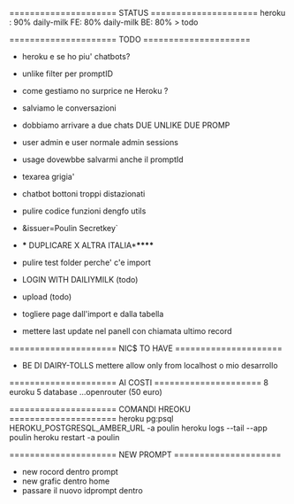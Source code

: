 ===================== STATUS =====================
heroku : 90%
daily-milk FE: 80%
daily-milk BE: 80% > todo

===================== TODO =====================

- heroku e se ho piu' chatbots?
- unlike filter per promptID
- come gestiamo no surprice ne Heroku ?
- salviamo le conversazioni
- dobbiamo arrivare a due chats DUE UNLIKE DUE PROMP
- user admin e user normale admin sessions
- usage dovewbbe salvarmi anche il promptId
- texarea grigia'
- chatbot bottoni troppi distazionati
- pulire codice funzioni dengfo utils
- &issuer=Poulin Secretkey`

- **\*** DUPLICARE X ALTRA ITALIA\***\*\*\*\***
- pulire test folder perche' c'e import
- LOGIN WITH DAILIYMILK (todo)
- upload (todo)
- togliere page dall'import e dalla tabella
- mettere last update nel panell con chiamata ultimo record

===================== NIC$ TO HAVE =====================

- BE DI DAIRY-TOLLS mettere allow only from localhost o mio desarrollo

===================== AI COSTI =====================
8 euroku
5 database
...openrouter (50 euro)

===================== COMANDI HREOKU =====================
heroku pg:psql HEROKU_POSTGRESQL_AMBER_URL -a poulin
heroku logs --tail --app poulin
heroku restart -a poulin

===================== NEW PROMPT =====================

- new rocord dentro prompt
- new grafic dentro home
- passare il nuovo idprompt dentro
